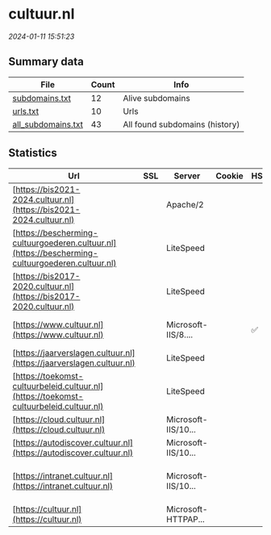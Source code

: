 # cultuur.nl
*2024-01-11 15:51:23*
## Summary data
| File       | Count | Info |
|------------|-------|------|
|[subdomains.txt](/data/cultuur.nl/subdomains.txt)|12|Alive subdomains|
|[urls.txt](/data/cultuur.nl/urls.txt)|10|Urls|
|[all_subdomains.txt](/data/cultuur.nl/all_subdomains.txt)|43|All found subdomains (history)|
## Statistics
| Url | SSL | Server | Cookie | HSTS | CSP | XFO | XXP | RP | Tech |Title |
|------------|-------|------|------|------|------|------|------|------|------|------|
|[https://bis2021-2024.cultuur.nl](https://bis2021-2024.cultuur.nl)| |Apache/2| | | | | | :white_check_mark: |Apache HTTP Server:2 MySQL PHP:7.3.33 WordPress|bis2021-2024 – E...|
|[https://bescherming-cultuurgoederen.cultuur.nl](https://bescherming-cultuurgoederen.cultuur.nl)| |LiteSpeed| | | | | | :white_check_mark: |HTTP/3 LiteSpeed PHP:8.2.11||
|[https://bis2017-2020.cultuur.nl](https://bis2017-2020.cultuur.nl)| |LiteSpeed| | | | | | :white_check_mark: |HTTP/3 LiteSpeed MySQL PHP:8.2.11 WordPress|Raad voor Cultuu...|
|[https://www.cultuur.nl](https://www.cultuur.nl)| |Microsoft-IIS/8....| |:white_check_mark: |:warning: | :white_check_mark: | :white_check_mark: | :white_check_mark: |IIS:8.5 Microsoft ASP.NET Windows Server|Document Moved|
|[https://jaarverslagen.cultuur.nl](https://jaarverslagen.cultuur.nl)| |LiteSpeed| | | | | | :white_check_mark: |HTTP/3 LiteSpeed PHP:8.2.11||
|[https://toekomst-cultuurbeleid.cultuur.nl](https://toekomst-cultuurbeleid.cultuur.nl)| |LiteSpeed| | | | | | :white_check_mark: |HTTP/3 LiteSpeed PHP:8.2.11|Toekomst Cultuur...|
|[https://cloud.cultuur.nl](https://cloud.cultuur.nl)| |Microsoft-IIS/10...| | | | :white_check_mark: | | :white_check_mark: |IIS:10.0 Windows Server||
|[https://autodiscover.cultuur.nl](https://autodiscover.cultuur.nl)| |Microsoft-IIS/10...| | | | | | :white_check_mark: |IIS:10.0 Windows Server||
|[https://intranet.cultuur.nl](https://intranet.cultuur.nl)| |Microsoft-IIS/10...| | | | | | :white_check_mark: |IIS:10.0 Microsoft ASP.NET Microsoft SharePoint:16.0.0.10389 NTLM Windows Server||
|[https://cultuur.nl](https://cultuur.nl)| |Microsoft-HTTPAP...| | | | | | :white_check_mark: |Microsoft HTTPAPI:2.0|Not Found|
